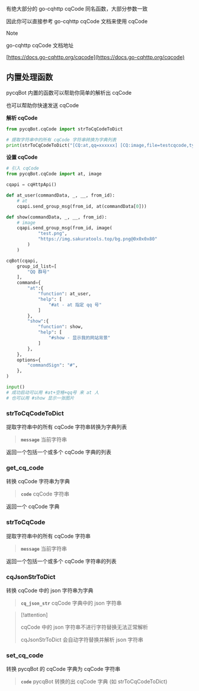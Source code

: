 有绝大部分的 go-cqhttp cqCode 同名函数，大部分参数一致

因此你可以直接参考 go-cqhttp cqCode 文档来使用 cqCode

> [!note]
>
> go-cqhttp cqCode 文档地址
>
> [https://docs.go-cqhttp.org/cqcode](https://docs.go-cqhttp.org/cqcode)

## 内置处理函数

pycqBot 内置的函数可以帮助你简单的解析出 cqCode

也可以帮助你快速发送 cqCode

**解析 cqCode**

```python
from pycqBot.cqCode import strToCqCodeToDict

# 提取字符串中的所有 cqCode 字符串转换为字典列表
print(strToCqCodeToDict("[CQ:at,qq=xxxxxx] [CQ:image,file=testcqcode,type=1]"))
```

**设置 cqCode**

```python
# 引入 cqCode
from pycqBot.cqCode import at, image

cqapi = cqHttpApi()

def at_user(commandData, _, __, from_id):
    # at
    cqapi.send_group_msg(from_id, at(commandData[0]))

def show(commandData, _, __, from_id):
    # image
    cqapi.send_group_msg(from_id, image(
            "test.png",
            "https://img.sakuratools.top/bg.png@0x0x0x80"
        )
    )

cqBot(cqapi,
    group_id_list=[
        "QQ 群号"
    ],
    command={
        "at":{
            "function": at_user,
            "help": [
                "#at - at 指定 qq 号"
            ]
        },
        "show":{
            "function": show,
            "help": [
                "#show - 显示我的网站背景"
            ]
        },
    },
    options={
        "commandSign": "#",
    },
)

input()
# 成功启动可以用 #at+空格+qq号 来 at 人
# 也可以用 #show 显示一张图片
```

### strToCqCodeToDict

提取字符串中的所有 cqCode 字符串转换为字典列表

> **`message`** 当前字符串

返回一个包括一个或多个 cqCode 字典的列表

### get_cq_code

转换 cqCode 字符串为字典

> **`code`** cqCode 字符串

返回一个 cqCode 字典

### strToCqCode

提取字符串中的所有 cqCode 字符串

> **`message`** 当前字符串

返回一个包括一个或多个 cqCode 字符串的列表

### cqJsonStrToDict

转换 cqCode 中的 json 字符串为字典

> **`cq_json_str`** cqCode 字典中的 json 字符串

> [!attention]
>
> cqCode 中的 json 字符串不进行字符替换无法正常解析
>
> cqJsonStrToDict 会自动字符替换并解析 json 字符串

### set_cq_code

转换 pycqBot 的 cqCode 字典为 cqCode 字符串

> **`code`** pycqBot 转换的出 cqCode 字典 (如 strToCqCodeToDict)